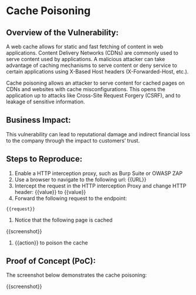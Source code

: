 # Cache Poisoning

## Overview of the Vulnerability:

A web cache allows for static and fast fetching of content in web applications. Content Delivery Networks (CDNs) are commonly used to serve content used by applications. A malicious attacker can take advantage of caching mechanisms to serve content or deny service to certain applications using X-Based Host headers (X-Forwarded-Host, etc.).

Cache poisoning allows an attacker to serve content for cached pages on CDNs and websites with cache misconfigurations. This opens the application up to attacks like Cross-Site Request Forgery (CSRF), and to leakage of sensitive information.

## Business Impact:

This vulnerability can lead to reputational damage and indirect financial loss to the company through the impact to customers’ trust.

## Steps to Reproduce:

1. Enable a HTTP interception proxy, such as Burp Suite or OWASP ZAP
1. Use a browser to navigate to the following url: {{URL}}
1. Intercept the request in the HTTP interception Proxy and change HTTP header: {{value}} to {{value}}
1. Forward the following request to the endpoint:

```HTTP
{{request}}
```

1. Notice that the following page is cached

{{screenshot}}

1. {{action}} to poison the cache

## Proof of Concept (PoC):

The screenshot below demonstrates the cache poisoning:

{{screenshot}}
